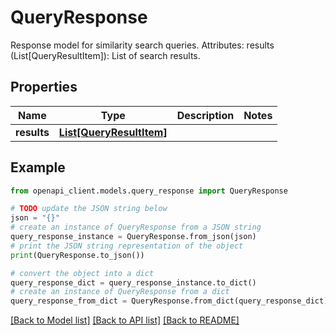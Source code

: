 # QueryResponse

Response model for similarity search queries.  Attributes:     results (List[QueryResultItem]): List of search results.

## Properties

Name | Type | Description | Notes
------------ | ------------- | ------------- | -------------
**results** | [**List[QueryResultItem]**](QueryResultItem.md) |  | 

## Example

```python
from openapi_client.models.query_response import QueryResponse

# TODO update the JSON string below
json = "{}"
# create an instance of QueryResponse from a JSON string
query_response_instance = QueryResponse.from_json(json)
# print the JSON string representation of the object
print(QueryResponse.to_json())

# convert the object into a dict
query_response_dict = query_response_instance.to_dict()
# create an instance of QueryResponse from a dict
query_response_from_dict = QueryResponse.from_dict(query_response_dict)
```
[[Back to Model list]](../README.md#documentation-for-models) [[Back to API list]](../README.md#documentation-for-api-endpoints) [[Back to README]](../README.md)


